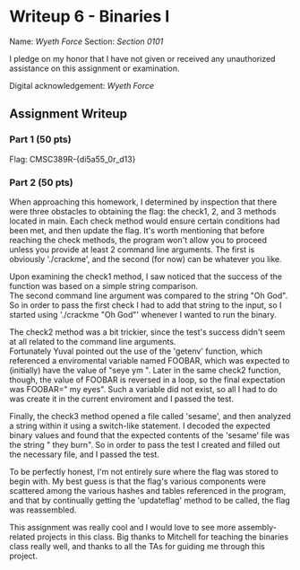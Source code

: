 # Writeup 6 - Binaries I

Name: *Wyeth Force*
Section: *Section 0101*

I pledge on my honor that I have not given or received any unauthorized assistance on this assignment or examination.

Digital acknowledgement: *Wyeth Force*

## Assignment Writeup

### Part 1 (50 pts)

Flag: CMSC389R-{di5a55_0r_d13}

### Part 2 (50 pts)

When approaching this homework, I determined by inspection that there were three obstacles to obtaining the flag: 
the check1, 2, and 3 methods located in main.  Each check method would ensure certain conditions had been 
met, and then update the flag.  It's worth mentioning that before reaching the check methods, the program won't allow you 
to proceed unless you provide at least 2 command line arguments.  The first is obviously './crackme', and the second 
(for now) can be whatever you like.

Upon examining the check1 method, I saw noticed that the success of the function was based on a simple string comparison.  
The second command line argument was compared to the string "Oh God".  So in order to pass the first check I had to add 
that string to the input, so I started using './crackme "Oh God"' whenever I wanted to run the binary.

The check2 method was a bit trickier, since the test's success didn't seem at all related to the command line arguments.  
Fortunately Yuval pointed out the use of the 'getenv' function, which referenced a enviromental variable named FOOBAR, 
which was expected to (initially) have the value of "seye ym ".  Later in the same check2 function, though, the value of 
FOOBAR is reversed in a loop, so the final expectation was FOOBAR=" my eyes".  Such a variable did not exist, so all I had 
to do was create it in the current enviroment and I passed the test.

Finally, the check3 method opened a file called 'sesame', and then analyzed a string within it using a switch-like 
statement.  I decoded the expected binary values and found that the expected contents of the 'sesame' file was the string 
" they burn".  So in order to pass the test I created and filled out the necessary file, and I passed the test.

To be perfectly honest, I'm not entirely sure where the flag was stored to begin with.  My best guess is that the flag's 
various components were scattered among the various hashes and tables referenced in the program, and that by continually 
getting the 'updateflag' method to be called, the flag was reassembled.

This assignment was really cool and I would love to see more assembly-related projects in this class.  Big thanks to 
Mitchell for teaching the binaries class really well, and thanks to all the TAs for guiding me through this project.
